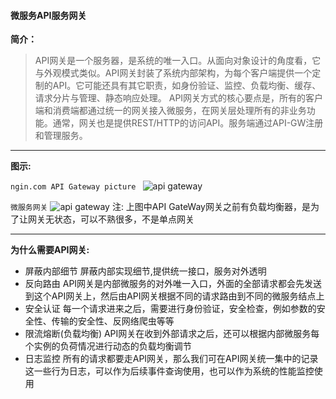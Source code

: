 #### 微服务API服务网关
**简介：**
>API网关是一个服务器，是系统的唯一入口。从面向对象设计的角度看，它与外观模式类似。API网关封装了系统内部架构，为每个客户端提供一个定制的API。它可能还具有其它职责，如身份验证、监控、负载均衡、缓存、请求分片与管理、静态响应处理。
API网关方式的核心要点是，所有的客户端和消费端都通过统一的网关接入微服务，在网关层处理所有的非业务功能。通常，网关也是提供REST/HTTP的访问API。服务端通过API-GW注册和管理服务。
___
**图示:**

`ngin.com API Gateway picture `
![api gateway](https://img-blog.csdnimg.cn/20190603201611702.png?x-oss-process=image/watermark,type_ZmFuZ3poZW5naGVpdGk,shadow_10,text_aHR0cHM6Ly9ibG9nLmNzZG4ubmV0L3FxXzMyMjUyOTU3,size_16,color_FFFFFF,t_70)

`微服务网关`
![api gateway](https://img-blog.csdnimg.cn/20190603201739267.png?x-oss-process=image/watermark,type_ZmFuZ3poZW5naGVpdGk,shadow_10,text_aHR0cHM6Ly9ibG9nLmNzZG4ubmV0L3FxXzMyMjUyOTU3,size_16,color_FFFFFF,t_70)
注: 上图中API GateWay网关之前有负载均衡器，是为了让网关无状态，可以不熟很多，不是单点网关
___

**为什么需要API网关:**

- 屏蔽内部细节
		屏蔽内部实现细节,提供统一接口，服务对外透明
-  反向路由
		API网关是内部微服务的对外唯一入口，外面的全部请求都会先发送到这个API网关上，然后由API网关根据不同的请求路由到不同的微服务结点上
-  安全认证
		每一个请求进来之后，需要进行身份验证，安全检查，例如参数的安全性、传输的安全性、反网络爬虫等等
-  限流熔断(负载均衡)
		API网关在收到外部请求之后，还可以根据内部微服务每个实例的负荷情况进行动态的负载均衡调节
-  日志监控
		所有的请求都要走API网关，那么我们可在API网关统一集中的记录这一些行为日志，可以作为后续事件查询使用，也可以作为系统的性能监控使用








